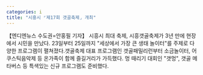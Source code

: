 ```yaml
---
categories: i
title: "시흥시 ⌜제17회 갯골축제⌟ 개최"
---
```

【엔디엔뉴스 수도권=안홍필 기자】 시흥시 최대 축제, 시흥갯골축제가 3년 만에 현장에서 시민을 만났다. 23일부터 25일까지 "세상에서 가장 큰 생태 놀이터"를 주제로 다양한 프로그램이 펼쳐졌다.갯골축제 대표 프로그램인 갯골패밀리런부터 소금놀이터, 어쿠스틱음악제 등 온가족이 함께 즐길거리가 가득했다. 멍 때리기 대회인 "갯멍", 갯골 메타버스 등 특색있는 신규 프로그램도 준비했다.